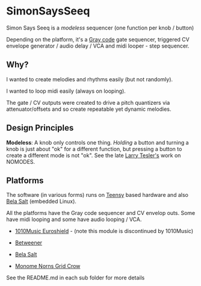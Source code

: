 # SimonSaysSeeq

Simon Says Seeq is a *modeless* sequencer (one function per knob / button)

Depending on the platform, it's a [Gray code](https://en.wikipedia.org/wiki/Gray_code) gate sequencer, triggered CV envelope generator / audio delay / VCA and midi looper - step sequencer.

## Why? 

I wanted to create melodies and rhythms easily (but not randomly).

I wanted to loop midi easily (always on looping).

The gate / CV outputs were created to drive a pitch quantizers via attenuator/offsets and so create repeatable yet dynamic melodies.

## Design Principles

**Modeless**: A knob only controls one thing. *Holding* a button and turning a knob is just about "ok" for a different function, but pressing a button to create a different mode is not "ok". See the late [Larry Tesler's](https://en.wikipedia.org/wiki/Larry_Tesler) work on NOMODES.

## Platforms                  

The software (in various forms) runs on [Teensy](https://www.pjrc.com/store/teensy32.html) based hardware and also [Bela Salt](https://learn.bela.io/products/modular/salt/) (embedded Linux).

All the platforms have the Gray code sequencer and CV envelop outs. Some have midi looping and some have audio looping / VCA.

* [1010Music Euroshield](https://github.com/simonredfern/SimonSaysSeeq/tree/master/SimonSaysSeeqTeensyEuroshieldV0.1) - (note this module is discontinued by 1010Music)

* [Betweener](https://github.com/simonredfern/SimonSaysSeeq/tree/master/SimonSaysSeeqTeensyBetweener)

* [Bela Salt](https://github.com/simonredfern/SimonSaysSeeq/tree/master/SimonSaysSeeqBelaSalt)

* [Monome Norns Grid Crow](https://github.com/simonredfern/SimonSaysSeeq/tree/develop/SimonSaysSeeqNorns)

See the README.md in each sub folder for more details





